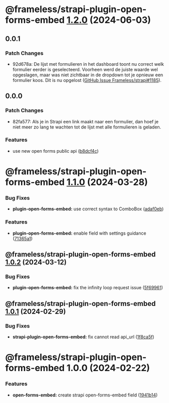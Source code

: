 # @frameless/strapi-plugin-open-forms-embed [1.2.0](https://github.com/frameless/strapi/compare/@frameless/strapi-plugin-open-forms-embed@1.1.0...@frameless/strapi-plugin-open-forms-embed@1.2.0) (2024-06-03)

## 0.0.1

### Patch Changes

- 92d678a: De lijst met formulieren in het dashboard toont nu correct welk formulier eerder is geselecteerd. Voorheen werd de juiste waarde wel opgeslagen, maar was niet zichtbaar in de dropdown tot je opnieuw een formulier koos. Dit is nu opgelost ([GitHub Issue Frameless/strapi#1185](https://github.com/frameless/strapi/issues/1185)).

## 0.0.0

### Patch Changes

- 82fa577: Als je in Strapi een link maakt naar een formulier, dan hoef je niet meer zo lang te wachten tot de lijst met alle formulieren is geladen.

### Features

- use new open forms public api ([b8dcf4c](https://github.com/frameless/strapi/commit/b8dcf4c559b276a39ee3698c4899e0e510b580b8))

# @frameless/strapi-plugin-open-forms-embed [1.1.0](https://github.com/frameless/strapi/compare/@frameless/strapi-plugin-open-forms-embed@1.0.2...@frameless/strapi-plugin-open-forms-embed@1.1.0) (2024-03-28)

### Bug Fixes

- **plugin-open-forms-embed:** use correct syntax to ComboBox ([adaf0eb](https://github.com/frameless/strapi/commit/adaf0eb2eeddfd6e03747c78c3f2ed09e19978fb))

### Features

- **plugin-open-forms-embed:** enable field with settings guidance ([71365a1](https://github.com/frameless/strapi/commit/71365a183b6c4cdcb38834b706673a49345797f3))

## @frameless/strapi-plugin-open-forms-embed [1.0.2](https://github.com/frameless/strapi/compare/@frameless/strapi-plugin-open-forms-embed@1.0.1...@frameless/strapi-plugin-open-forms-embed@1.0.2) (2024-03-12)

### Bug Fixes

- **plugin-open-forms-embed:** fix the infinity loop request issue ([5f69961](https://github.com/frameless/strapi/commit/5f69961217e499d5e6bfdc725f03965b195478fb))

## @frameless/strapi-plugin-open-forms-embed [1.0.1](https://github.com/frameless/strapi/compare/@frameless/strapi-plugin-open-forms-embed@1.0.0...@frameless/strapi-plugin-open-forms-embed@1.0.1) (2024-02-29)

### Bug Fixes

- **strapi-plugin-open-forms-embed:** fix cannot read api_url ([1f8ca5f](https://github.com/frameless/strapi/commit/1f8ca5f0011b09956e47ed29b5834ea793002f4a))

# @frameless/strapi-plugin-open-forms-embed 1.0.0 (2024-02-22)

### Features

- **open-forms-embed:** create strapi open-forms-embed field ([1941b14](https://github.com/frameless/strapi/commit/1941b140703d7585008d7705346a9c47769c2ae0))

